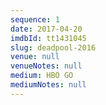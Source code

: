 ```yaml
---
sequence: 1
date: 2017-04-20
imdbId: tt1431045
slug: deadpool-2016
venue: null
venueNotes: null
medium: HBO GO
mediumNotes: null
---
```


